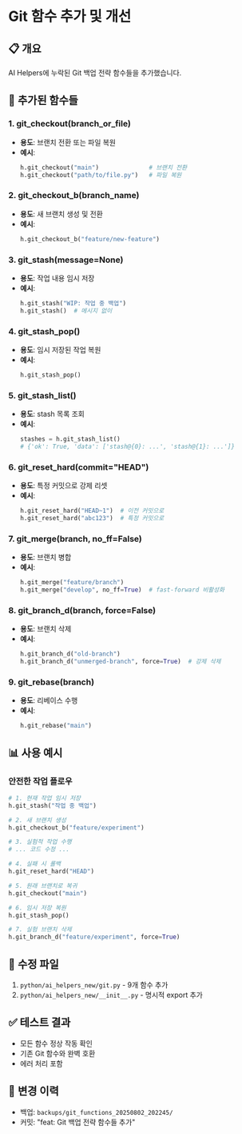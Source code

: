 # Git 함수 추가 및 개선

## 📋 개요
AI Helpers에 누락된 Git 백업 전략 함수들을 추가했습니다.

## 🎯 추가된 함수들

### 1. git_checkout(branch_or_file)
- **용도**: 브랜치 전환 또는 파일 복원
- **예시**: 
  ```python
  h.git_checkout("main")              # 브랜치 전환
  h.git_checkout("path/to/file.py")   # 파일 복원
  ```

### 2. git_checkout_b(branch_name)
- **용도**: 새 브랜치 생성 및 전환
- **예시**: 
  ```python
  h.git_checkout_b("feature/new-feature")
  ```

### 3. git_stash(message=None)
- **용도**: 작업 내용 임시 저장
- **예시**: 
  ```python
  h.git_stash("WIP: 작업 중 백업")
  h.git_stash()  # 메시지 없이
  ```

### 4. git_stash_pop()
- **용도**: 임시 저장된 작업 복원
- **예시**: 
  ```python
  h.git_stash_pop()
  ```

### 5. git_stash_list()
- **용도**: stash 목록 조회
- **예시**: 
  ```python
  stashes = h.git_stash_list()
  # {'ok': True, 'data': ['stash@{0}: ...', 'stash@{1}: ...']}
  ```

### 6. git_reset_hard(commit="HEAD")
- **용도**: 특정 커밋으로 강제 리셋
- **예시**: 
  ```python
  h.git_reset_hard("HEAD~1")  # 이전 커밋으로
  h.git_reset_hard("abc123")  # 특정 커밋으로
  ```

### 7. git_merge(branch, no_ff=False)
- **용도**: 브랜치 병합
- **예시**: 
  ```python
  h.git_merge("feature/branch")
  h.git_merge("develop", no_ff=True)  # fast-forward 비활성화
  ```

### 8. git_branch_d(branch, force=False)
- **용도**: 브랜치 삭제
- **예시**: 
  ```python
  h.git_branch_d("old-branch")
  h.git_branch_d("unmerged-branch", force=True)  # 강제 삭제
  ```

### 9. git_rebase(branch)
- **용도**: 리베이스 수행
- **예시**: 
  ```python
  h.git_rebase("main")
  ```

## 📊 사용 예시

### 안전한 작업 플로우
```python
# 1. 현재 작업 임시 저장
h.git_stash("작업 중 백업")

# 2. 새 브랜치 생성
h.git_checkout_b("feature/experiment")

# 3. 실험적 작업 수행
# ... 코드 수정 ...

# 4. 실패 시 롤백
h.git_reset_hard("HEAD")

# 5. 원래 브랜치로 복귀
h.git_checkout("main")

# 6. 임시 저장 복원
h.git_stash_pop()

# 7. 실험 브랜치 삭제
h.git_branch_d("feature/experiment", force=True)
```

## 🔧 수정 파일
1. `python/ai_helpers_new/git.py` - 9개 함수 추가
2. `python/ai_helpers_new/__init__.py` - 명시적 export 추가

## ✅ 테스트 결과
- 모든 함수 정상 작동 확인
- 기존 Git 함수와 완벽 호환
- 에러 처리 포함

## 📝 변경 이력
- 백업: `backups/git_functions_20250802_202245/`
- 커밋: "feat: Git 백업 전략 함수들 추가"
